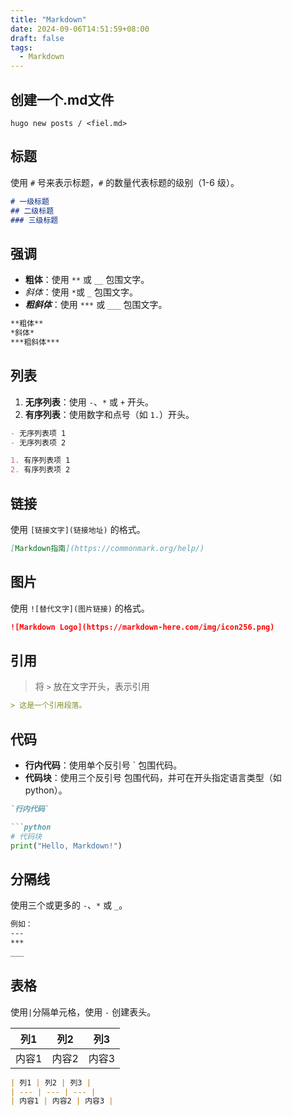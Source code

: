 ```yaml
---
title: "Markdown"
date: 2024-09-06T14:51:59+08:00
draft: false
tags:
  - Markdown
---
```


## 创建一个.md文件
```shell
hugo new posts / <fiel.md>
```
## 标题
使用 `#` 号来表示标题，`#` 的数量代表标题的级别（1-6 级）。
```markdown
# 一级标题
## 二级标题
### 三级标题
```
## 强调
- **粗体**：使用 `**` 或 `__` 包围文字。
- _斜体_：使用 `*`或 `_` 包围文字。
- ***粗斜体***：使用 `***` 或 `___` 包围文字。
```markdown
**粗体**
*斜体*
***粗斜体***
```
## 列表
1. **无序列表**：使用 `-`、`*` 或 `+` 开头。
2. **有序列表**：使用数字和点号（如 `1.`）开头。
```markdown
- 无序列表项 1
- 无序列表项 2

1. 有序列表项 1
2. 有序列表项 2
```
## 链接
使用 `[链接文字](链接地址)` 的格式。
```markdown
[Markdown指南](https://commonmark.org/help/)
```
## 图片
使用 `![替代文字](图片链接)` 的格式。
```markdown
![Markdown Logo](https://markdown-here.com/img/icon256.png)
```
## 引用
> 将 `>` 放在文字开头，表示引用
```markdown
> 这是一个引用段落。
```
## 代码
- **行内代码**：使用单个反引号 ` 包围代码。
- **代码块**：使用三个反引号 包围代码，并可在开头指定语言类型（如 python）。
```markdown
`行内代码`

```python
# 代码块
print("Hello, Markdown!")
```
## 分隔线
使用三个或更多的 `-`、`*` 或 `_`。
```markdown
例如：
---
***
___
```
## 表格
使用`|`分隔单元格，使用 `-` 创建表头。

| 列1 | 列2 | 列3 |
| --- | --- | --- |
| 内容1 | 内容2 | 内容3 |
```markdown
| 列1 | 列2 | 列3 |
| --- | --- | --- |
| 内容1 | 内容2 | 内容3 |
```
